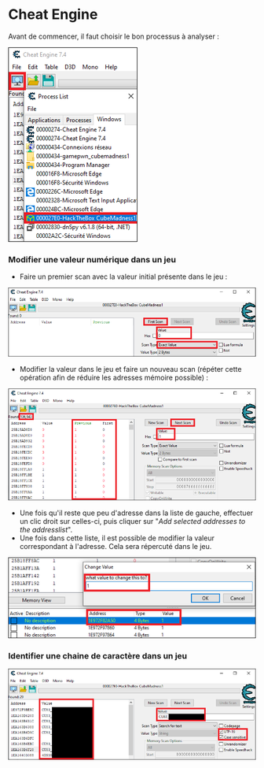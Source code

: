 # Cheat Engine

Avant de commencer, il faut choisir le bon processus à analyser :&#x20;

![](<../.gitbook/assets/tmp (2).png>)

### Modifier une valeur numérique dans un jeu

* Faire un premier scan avec la valeur initial présente dans le jeu :&#x20;

![](../.gitbook/assets/tmp.png)

* Modifier la valeur dans le jeu et faire un nouveau scan (répéter cette opération afin de réduire les adresses mémoire possible) :&#x20;

![](<../.gitbook/assets/tmp (5).png>)

* Une fois qu'il reste que peu d'adresse dans la liste de gauche, effectuer un clic droit sur celles-ci, puis cliquer sur "_Add selected addresses to the addresslist_".
* Une fois dans cette liste, il est possible de modifier la valeur correspondant à l'adresse. Cela sera répercuté dans le jeu.

![](<../.gitbook/assets/tmp (6).png>)

### Identifier une chaine de caractère dans un jeu

![](<../.gitbook/assets/tmp (1).png>)
